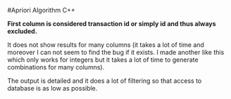 #Apriori Algorithm C++

<b>First column is considered transaction id or simply id and thus always excluded. </b>

It does not show results for many columns (it takes a lot of time and moreover 
I can not seem to find the bug if it exists. I made another like this which only
works for integers but it takes a lot of time to generate combinations for many columns).

The output is detailed and it does a lot of filtering so that access to database is as low as possible.
